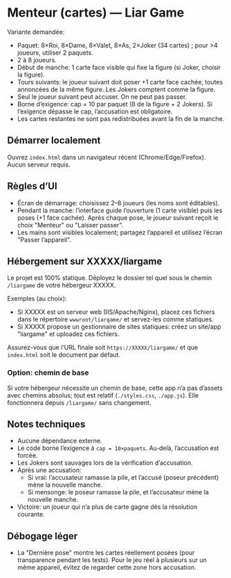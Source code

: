 # Menteur (cartes) — Liar Game

Variante demandée:
- Paquet: 8×Roi, 8×Dame, 8×Valet, 8×As, 2×Joker (34 cartes) ; pour >4 joueurs, utiliser 2 paquets.
- 2 à 8 joueurs.
- Début de manche: 1 carte face visible qui fixe la figure (si Joker, choisir la figure).
- Tours suivants: le joueur suivant doit poser +1 carte face cachée, toutes annoncées de la même figure. Les Jokers comptent comme la figure.
- Seul le joueur suivant peut accuser. On ne peut pas passer.
- Borne d’exigence: cap = 10 par paquet (8 de la figure + 2 Jokers). Si l’exigence dépasse le cap, l’accusation est obligatoire.
- Les cartes restantes ne sont pas redistribuées avant la fin de la manche.

## Démarrer localement
Ouvrez `index.html` dans un navigateur récent (Chrome/Edge/Firefox). Aucun serveur requis.

## Règles d’UI
- Écran de démarrage: choisissez 2–8 joueurs (les noms sont éditables).
- Pendant la manche: l’interface guide l’ouverture (1 carte visible) puis les poses (+1 face cachée). Après chaque pose, le joueur suivant reçoit le choix "Menteur" ou "Laisser passer".
- Les mains sont visibles localement; partagez l’appareil et utilisez l’écran "Passer l’appareil".

## Hébergement sur XXXXX/liargame
Le projet est 100% statique. Déployez le dossier tel quel sous le chemin `/liargame` de votre hébergeur XXXXX.

Exemples (au choix):
- Si XXXXX est un serveur web (IIS/Apache/Nginx), placez ces fichiers dans le répertoire `wwwroot/liargame/` et servez-les comme statiques.
- Si XXXXX propose un gestionnaire de sites statiques: créez un site/app "liargame" et uploadez ces fichiers.

Assurez-vous que l’URL finale soit `https://XXXXX/liargame/` et que `index.html` soit le document par défaut.

### Option: chemin de base
Si votre hébergeur nécessite un chemin de base, cette app n’a pas d’assets avec chemins absolus; tout est relatif (`./styles.css`, `./app.js`). Elle fonctionnera depuis `/liargame/` sans changement.

## Notes techniques
- Aucune dépendance externe.
- Le code borne l’exigence à `cap = 10×paquets`. Au‑delà, l’accusation est forcée.
- Les Jokers sont sauvages lors de la vérification d’accusation.
- Après une accusation:
  - Si vrai: l’accusateur ramasse la pile, et l’accusé (poseur précédent) mène la nouvelle manche.
  - Si mensonge: le poseur ramasse la pile, et l’accusateur mène la nouvelle manche.
- Victoire: un joueur qui n’a plus de carte gagne dès la résolution courante.

## Débogage léger
- La "Dernière pose" montre les cartes réellement posées (pour transparence pendant les tests). Pour le jeu réel à plusieurs sur un même appareil, évitez de regarder cette zone hors accusation.
